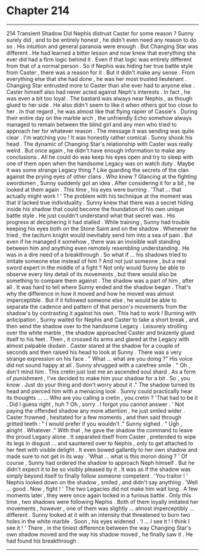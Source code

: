 
# Chapter 214


---

214 Transient Shadow
Did Nephis distrust Caster for some reason ?
Sunny surely did , and to be entirely honest , he didn't even need any reason to do so . His intuition and general paranoia were enough .
But Changing Star was different . He had learned a bitter lesson and now knew that everything she ever did had a firm logic behind it . Even if that logic was entirely different from that of a normal person .
So if Nephis was hiding her true battle style from Caster , there was a reason for it .
But it didn't make any sense . From everything else that she had done , he was her most trusted lieutenant . Changing Star entrusted more to Caster than she ever had to anyone else . Caster himself also had never acted against Neph's interests .
In fact , he was even a bit too loyal . The bastard was always near Nephis , as though glued to her side . He also didn't seem to like it when others got too close to her .
In that regard , he was almost like that flying rapier of Cassie's . During their entire day on the marble arch , the unfriendly Echo somehow always managed to remain between the blind girl and any men who tried to approach her for whatever reason . The message it was sending was quite clear .
I'm watching you !
It was honestly rather comical .
Sunny shook his head . The dynamic of Changing Star's relationship with Caster was really weird . But once again , he didn't have enough information to make any conclusions . All he could do was keep his eyes open and try to sleep with one of them open when the handsome Legacy was on watch duty .
Maybe it was some strange Legacy thing ? Like guarding the secrets of the clan against the prying eyes of other clans .
Who knew ?
Glancing at the fighting swordsmen , Sunny suddenly got an idea .
After considering it for a bit , he looked at them again . This time , his eyes were burning .
'That … that actually might work ! '
The problem with his technique at the moment was that it lacked true individuality . Sunny knew that there was a secret hiding inside his shadow that could become the foundation of his own unique battle style .
He just couldn't understand what that secret was .
His progress at deciphering it had stalled . While training , Sunny had trouble keeping his eyes both on the Stone Saint and on the shadow . Whenever he tried , the taciturn knight would inevitably send him into a sea of pain . But even if he managed it somehow , there was an invisible wall standing between him and anything even remotely resembling understanding .
He was in a dire need of a breakthrough .
So what if … his shadows tried to imitate someone else instead of him ? And not just someone , but a real sword expert in the middle of a fight ?
Not only would Sunny be able to observe every tiny detail of its movements , but there would also be something to compare them against .
The shadow was a part of him , after all . It was hard to tell where Sunny ended and the shadow began . That's why the difference in how it moved and how he moved was almost imperceptible .
But if it followed someone else , he would be able to separate the cadence and pattern of that person's movements from the shadow's by contrasting it against his own .
This had to work !
Burning with anticipation , Sunny waited for Nephis and Caster to take a short break , and then send the shadow over to the handsome Legacy .
Leisurely strolling over the white marble , the shadow approached Caster and brazenly glued itself to his feet . Then , it crossed its arms and glared at the Legacy with almost palpable disdain .
Caster stared at the shadow for a couple of seconds and then raised his head to look at Sunny . There was a very strange expression on his face .
" What … what are you doing ?"
His voice did not sound happy at all .
Sunny shrugged with a carefree smile .
" Oh , don't mind him . This cretin just lost me an ascended soul shard . As a form of punishment , I've decided to make him your shadow for a bit . So , you know . Just do your thing and don't worry about it ."
The shadow turned its head and pierced him with a menacing look .
Sunny could practically hear its thoughts …
... Who are you calling a cretin , you cretin ?
'That had to be it . Did I guess right , huh ? Oh , sorry . I forgot you cannot answer . '
Not paying the offended shadow any more attention , he just smiled wider .
Caster frowned , hesitated for a few moments , and then said through gritted teeth :
" I would prefer if you wouldn't ."
Sunny sighed .
" Ugh , alright . Whatever ."
With that , he gave the shadow the command to leave the proud Legacy alone .
It separated itself from Caster , pretended to wipe its legs in disgust … and sauntered over to Nephis , only to get attached to her feet with visible delight . It even bowed gallantly to her own shadow and made sure to not get in its way .
'What … what is this moron doing ? '
Of course , Sunny had ordered the shadow to approach Neph himself . But he didn't expect it to be so visibly pleased by it .
It was as if the shadow was simply beyond itself to finally follow someone competent .
'You traitor ! '
Nephis looked down on the shadow , smiled , and didn't say anything .
'Well ... good . Now , fight ! '
The two Legacies did not make him wait long . A few moments later , they were once again locked in a furious battle . Only this time , two shadows were following Nephis .
Both of them loyally imitated her movements , however , one of them was slightly … almost imperceptibly … different .
Sunny looked at it with an intensity that threatened to burn two holes in the white marble .
Soon , his eyes widened .
'I … I see it ! I think I see it ! '
There , in the tiniest difference between the way Changing Star's own shadow moved and the way his shadow moved , he finally saw it .
He had found his breakthrough .

---

